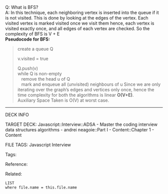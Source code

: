 Q: What is BFS?  
A: In this technique, each neighboring vertex is inserted into the queue if it is not visited. This is done by looking at the edges of the vertex. Each visited vertex is marked visited once we visit them hence, each vertex is visited exactly once, and all edges of each vertex are checked. So the complexity of BFS is V + E  
**Pseudocode for BFS:**
> create a queue Q
>
> v.visited = true
>
> Q.push(v)  
> while Q is non-empty  
>    remove the head u of Q  
>    mark and enqueue all (unvisited) neighbours of u
Since we are only iterating over the graph’s edges and vertices only once, hence the time complexity for both the algorithms is linear **O(V+E)**.  
Auxiliary Space Taken is O(V) at worst case.
<!--ID: 1690027053734-->

---

DECK INFO

TARGET DECK: Javascript::Interview::ADSA - Master the coding interview data structures algorithms - andrei neagoie::Part I - Content::Chapter 1 - Content

FILE TAGS: Javascript Interview

Tags:

Reference:

Related:

```dataview
LIST
where file.name = this.file.name
```
